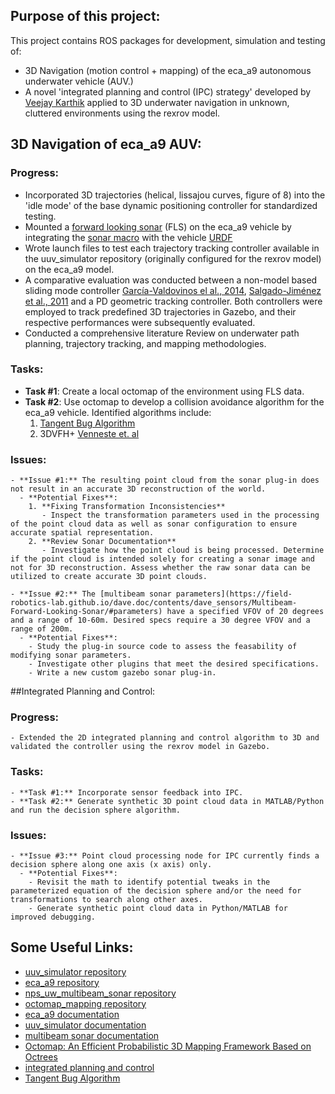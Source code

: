 ## Purpose of this project:

This project contains ROS packages for development, simulation and testing of:
  - 3D Navigation (motion control + mapping) of the eca_a9 autonomous underwater vehicle (AUV.)
  - A novel 'integrated planning and control (IPC) strategy' developed by [Veejay Karthik](https://github.com/uuvsimulator/uuv_simulator) applied to 3D underwater navigation in unknown, cluttered environments using the rexrov model.

## 3D Navigation of eca_a9 AUV:
  ### Progress:
  - Incorporated 3D trajectories (helical, lissajou curves, figure of 8) into the 'idle mode' of the base dynamic positioning controller for standardized testing.
  - Mounted a [forward looking sonar](https://field-robotics-lab.github.io/dave.doc/contents/dave_sensors/Multibeam-Forward-Looking-Sonar/) (FLS) on the eca_a9 vehicle by integrating the [sonar macro]((https://github.com/Field-Robotics-Lab/nps_uw_multibeam_sonar/tree/main/urdf)) with the vehicle [URDF](url(https://github.com/uuvsimulator/eca_a9/tree/master/eca_a9_description/urdf))
  - Wrote launch files to test each trajectory tracking controller available in the uuv_simulator repository (originally configured for the rexrov model) on the eca_a9 model.
  - A comparative evaluation was conducted between a non-model based sliding mode controller  [García-Valdovinos el al., 2014](https://journals.sagepub.com/doi/full/10.5772/56810), [Salgado-Jiménez et al., 2011](https://cdn.intechopen.com/pdfs/15221.pdf) and a PD geometric tracking controller. Both controllers were employed to track predefined 3D trajectories in Gazebo, and their respective performances were subsequently evaluated.
  - Conducted a comprehensive literature Review on underwater path planning, trajectory tracking, and mapping methodologies.
    
  ### Tasks:
  - **Task #1**: Create a local octomap of the environment using FLS data.
  - **Task #2**: Use octomap to develop a collision avoidance algorithm for the eca_a9 vehicle. Identified algorithms include:
    1. [Tangent Bug Algorithm](https://maegantucker.com/projects/2018-04-01-me133b/)
    2. 3DVFH+ [Venneste et. al](https://ceur-ws.org/Vol-1319/morse14_paper_08.pdf) 

  ### Issues:

    - **Issue #1:** The resulting point cloud from the sonar plug-in does not result in an accurate 3D reconstruction of the world.
      - **Potential Fixes**:
        1. **Fixing Transformation Inconsistencies**
           - Inspect the transformation parameters used in the processing of the point cloud data as well as sonar configuration to ensure accurate spatial representation.
        2. **Review Sonar Documentation**
           - Investigate how the point cloud is being processed. Determine if the point cloud is intended solely for creating a sonar image and not for 3D reconstruction. Assess whether the raw sonar data can be utilized to create accurate 3D point clouds.
    
    - **Issue #2:** The [multibeam sonar parameters](https://field-robotics-lab.github.io/dave.doc/contents/dave_sensors/Multibeam-Forward-Looking-Sonar/#parameters) have a specified VFOV of 20 degrees and a range of 10-60m. Desired specs require a 30 degree VFOV and a range of 200m.   
      - **Potential Fixes**:
        - Study the plug-in source code to assess the feasability of modifying sonar parameters. 
        - Investigate other plugins that meet the desired specifications.
        - Write a new custom gazebo sonar plug-in.    

##Integrated Planning and Control:
  ### Progress:
  
    - Extended the 2D integrated planning and control algorithm to 3D and validated the controller using the rexrov model in Gazebo.
    
  ### Tasks:
    - **Task #1:** Incorporate sensor feedback into IPC.
    - **Task #2:** Generate synthetic 3D point cloud data in MATLAB/Python and run the decision sphere algorithm.

  ### Issues:
  
    - **Issue #3:** Point cloud processing node for IPC currently finds a decision sphere along one axis (x axis) only.
      - **Potential Fixes**:
        - Revisit the math to identify potential tweaks in the parameterized equation of the decision sphere and/or the need for transformations to search along other axes.
        - Generate synthetic point cloud data in Python/MATLAB for improved debugging.
        
 ## Some Useful Links:

- [uuv_simulator repository](https://github.com/uuvsimulator/uuv_simulator)
- [eca_a9 repository](https://github.com/uuvsimulator/eca_a9)
- [nps_uw_multibeam_sonar repository](https://github.com/Field-Robotics-Lab/nps_uw_multibeam_sonar)
- [octomap_mapping repository](https://github.com/OctoMap/octomap_mapping)
- [eca_a9 documentation](https://uuvsimulator.github.io/packages/eca_a9/intro/)
- [uuv_simulator documentation](https://uuvsimulator.github.io/packages/uuv_simulator/intro/)
- [multibeam sonar documentation](https://field-robotics-lab.github.io/dave.doc/contents/dave_sensors/Multibeam-Forward-Looking-Sonar/)
- [Octomap: An Efficient Probabilistic 3D Mapping Framework Based on Octrees](https://octomap.github.io/)
- [integrated planning and control](https://www.veejaykarthik.com/research-work)
- [Tangent Bug Algorithm](https://maegantucker.com/projects/2018-04-01-me133b/)
